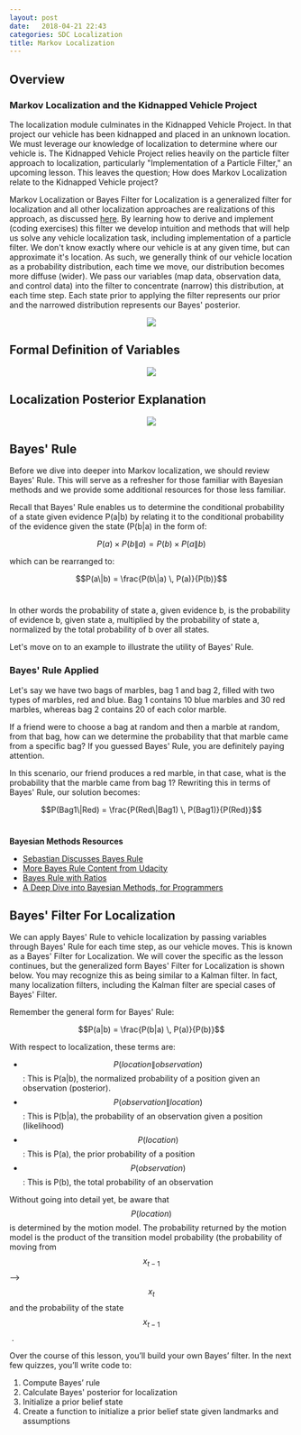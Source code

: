 ```yaml
---
layout: post
date:   2018-04-21 22:43
categories: SDC Localization
title: Markov Localization
---
```


<script src="https://cdnjs.cloudflare.com/ajax/libs/mathjax/2.7.0/MathJax.js?config=TeX-AMS-MML_HTMLorMML" type="text/javascript"></script>

## Overview

### Markov Localization and the Kidnapped Vehicle Project

The localization module culminates in the Kidnapped Vehicle Project. In that project our vehicle has been kidnapped and placed in an unknown location. We must leverage our knowledge of localization to determine where our vehicle is. The Kidnapped Vehicle Project relies heavily on the particle filter approach to localization, particularly "Implementation of a Particle Filter," an upcoming lesson. This leaves the question; How does Markov Localization relate to the Kidnapped Vehicle project?

Markov Localization or Bayes Filter for Localization is a generalized filter for localization and all other localization approaches are realizations of this approach, as discussed [here](https://classroom.udacity.com/nanodegrees/nd013/parts/40f38239-66b6-46ec-ae68-03afd8a601c8/modules/2c318113-724b-4f9f-860c-cb334e6e4ad7/lessons/47f9b7a1-317f-4fab-88d3-bb3ce215d575/concepts/22bc5a5c-4c44-453f-9a17-ab904e351fe4). By learning how to derive and implement (coding exercises) this filter we develop intuition and methods that will help us solve any vehicle localization task, including implementation of a particle filter. We don't know exactly where our vehicle is at any given time, but can approximate it's location. As such, we generally think of our vehicle location as a probability distribution, each time we move, our distribution becomes more diffuse (wider). We pass our variables (map data, observation data, and control data) into the filter to concentrate (narrow) this distribution, at each time step. Each state prior to applying the filter represents our prior and the narrowed distribution represents our Bayes' posterior.

<div style="text-align:center"><img src ='{{site.baseurl}}/assets/SDC-T2/Screenshot from 2018-04-21 22-49-29.png' /></div>

## Formal Definition of Variables

<div style="text-align:center"><img src ='{{site.baseurl}}/assets/SDC-T2/Screenshot from 2018-04-21 22-51-51.png' /></div>

## Localization Posterior Explanation

<div style="text-align:center"><img src ='{{site.baseurl}}/assets/SDC-T2/Screenshot from 2018-04-21 22-53-11.png' /></div>

## Bayes' Rule

Before we dive into deeper into Markov localization, we should review Bayes' Rule. This will serve as a refresher for those familiar with Bayesian methods and we provide some additional resources for those less familiar.

Recall that Bayes' Rule enables us to determine the conditional probability of a state given evidence P(a|b) by relating it to the conditional probability of the evidence given the state (P(b|a) in the form of:

$$P(a)\times P(b\|a) = P(b)\times P(a\|b)$$

which can be rearranged to:

$$P(a\|b) = \frac{P(b\|a) \, P(a)}{P(b)}$$​	 

In other words the probability of state a, given evidence b, is the probability of evidence b, given state a, multiplied by the probability of state a, normalized by the total probability of b over all states.

Let's move on to an example to illustrate the utility of Bayes' Rule.

### Bayes' Rule Applied

Let's say we have two bags of marbles, bag 1 and bag 2, filled with two types of marbles, red and blue. Bag 1 contains 10 blue marbles and 30 red marbles, whereas bag 2 contains 20 of each color marble.

If a friend were to choose a bag at random and then a marble at random, from that bag, how can we determine the probability that that marble came from a specific bag? If you guessed Bayes' Rule, you are definitely paying attention.

In this scenario, our friend produces a red marble, in that case, what is the probability that the marble came from bag 1? Rewriting this in terms of Bayes' Rule, our solution becomes:

$$P(Bag1\|Red) = \frac{P(Red\|Bag1) \, P(Bag1)}{P(Red)}$$​	 

**Bayesian Methods Resources**
* [Sebastian Discusses Bayes Rule](https://classroom.udacity.com/nanodegrees/nd013/parts/40f38239-66b6-46ec-ae68-03afd8a601c8/modules/2c318113-724b-4f9f-860c-cb334e6e4ad7/lessons/48739381/concepts/487221690923)
* [More Bayes Rule Content from Udacity](https://classroom.udacity.com/courses/st101/lessons/48703346/concepts/483698470923)
* [Bayes Rule with Ratios](https://betterexplained.com/articles/understanding-bayes-theorem-with-ratios)
* [A Deep Dive into Bayesian Methods, for Programmers](http://greenteapress.com/wp/think-bayes/)

## Bayes' Filter For Localization

We can apply Bayes' Rule to vehicle localization by passing variables through Bayes' Rule for each time step, as our vehicle moves. This is known as a Bayes' Filter for Localization. We will cover the specific as the lesson continues, but the generalized form Bayes' Filter for Localization is shown below. You may recognize this as being similar to a Kalman filter. In fact, many localization filters, including the Kalman filter are special cases of Bayes' Filter.

Remember the general form for Bayes' Rule:

$$P(a|b) = \frac{P(b|a) \, P(a)}{P(b)}$$

With respect to localization, these terms are:

* $$P(location\|observation)$$: This is P(a\|b), the normalized probability of a position given an observation (posterior).
* $$P(observation\|location)$$: This is P(b\|a), the probability of an observation given a position (likelihood)
* $$P(location)$$: This is P(a), the prior probability of a position
* $$P(observation)$$: This is P(b), the total probability of an observation

Without going into detail yet, be aware that $$P(location)$$ is determined by the motion model. The probability returned by the motion model is the product of the transition model probability (the probability of moving from $$x_{t-1}$$ --> $$x_t$$  and the probability of the state $$x_{t-1}$$​	 .

Over the course of this lesson, you’ll build your own Bayes’ filter. In the next few quizzes, you’ll write code to:

1. Compute Bayes’ rule
2. Calculate Bayes' posterior for localization
3. Initialize a prior belief state
4. Create a function to initialize a prior belief state given landmarks and assumptions

